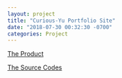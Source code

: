 ```yaml
---
layout: project
title: "Curious-Yu Portfolio Site"
date: "2018-07-30 00:32:30 -0700"
categories: Project
---
```


[The Product](https://Curious-Yu.github.io/)

[The Source Codes](https://github.com/Curious-Yu/Curious-Yu.github.io)
